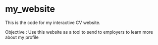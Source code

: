 # my_website 

This is the code for my interactive CV website.

Objective : Use this website as a tool to send to employers to learn more about my profile